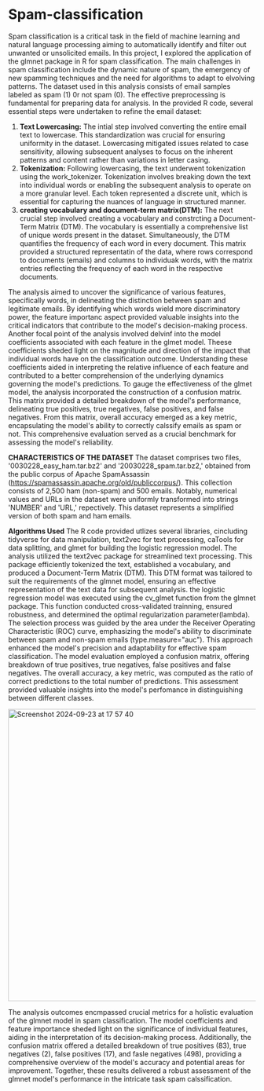 
# Spam-classification
Spam classification is a critical task in the field of machine learning and natural language processing aiming to automatically identify and filter out unwanted or unsolicited emails. In this project, I explored the application of the glmnet package in R for spam classification. The main challenges in spam classification include the dynamic nature of spam, the emergency of new spamming techniques and the need for algorithms to adapt to elvolving patterns. The dataset used in this analysis consists of email samples labeled as spam (1) 0r not spam (0). The effective preprocessing is fundamental for preparing data for analysis. In the provided R code, several essential steps were undertaken to refine the email dataset: 
1) **Text Lowercasing:** The intial step involved converting the entire email text to lowercase. This standardization was crucial for ensuring uniformity in the dataset. Lowercasing mitigated issues related to case sensitivity, allowing subsequent analyses to focus on the inherent patterns and content rather than variations in letter casing.
2) **Tokenization:** Following lowercasing, the text underwent tokenization using the work_tokenizer. Tokenization involves breaking down the text into individual words or enabling the subsequent analysis to operate on a more granular level. Each token represented a discrete unit, which is essential for capturing the nuances of language in structured manner.
3) **creating vocabulary and document-term matrix(DTM):** The next crucial step involved creating a vocabulary and constrcting a Document-Term Matrix (DTM). The vocabulary is essentially a comprehensive list of unique words present in the dataset. Simultaneously, the DTM quantifies the frequency of each word in every document. This matrix provided a structured representatin of the data, where rows correspond to documents (emails) and columns to individuak words, with the matrix entries reflecting the frequency of each word in the respective documents.

The analysis aimed to uncover the significance of various features, specifically words, in delineating the distinction between spam and legitimate emails. By identifying which words wield more discriminatory power, the feature importanc aspect provided valuable insights into the critical indicators that contribute to the model's decision-making process. Another focal point of the analysis involved delvinf into the model coefficients associated with each feature in the glmet model. Theese coefficients sheded light on the magnitude and direction of the impact that individual words have on the classification outcome. Understanding these coefficients aided in interpreting the relative influence of each feature and contributed to a better comprehension of the underlying dynamics governing the model's predictions. To gauge the effectiveness of the glmet model, the analysis incorporated the construction of a confusion matrix. This matrix provided a detailed breakdown of the model's performance, delineating true positives, true negatives, false positives, and false negatives. From this matrix, overall accuracy emerged as a key metric, encapsulating the model's ability to correctly calssify emails as spam or not. This comprehensive evaluation served as a crucial benchmark for assessing the model's reliability. 

**CHARACTERISTICS OF THE DATASET**
The dataset comprises two files, '0030228_easy_ham.tar.bz2' and '20030228_spam.tar.bz2,' obtained from the public corpus of Apache SpamAssassin (https://spamassassin.apache.org/old/publiccorpus/). This collection consists of 2,500 ham (non-spam) and 500 emails. Notably, numerical values and URLs in the dataset were uniformly transformed into strings 'NUMBER' and 'URL,' repectively. This dataset represents a simplified version of both spam and ham emails. 

**Algorithms Used**
The R code provided utlizes several libraries, cincluding tidyverse for data manipulation, text2vec for text processing, caTools for data splitting, and glmet for building the logistic regression model. The analysis utilized the text2vec package for streamlined text processing. This package efficiently tokenized the text, established a vocabulary, and produced a Document-Term Matrix (DTM). This DTM format was tailored to suit the requirements of the glmnet model, ensuring an effective representation of the text data for subsequent analysis. 
the logistic regression model was executed using the cv_glmet function from the glmnet package. This function conducted cross-validated trainning, ensured robustness, and determined the optimal regularization parameter(lambda). The selection process was guided by the area under the Receiver Operating Characteristic (ROC) curve, emphasizing the model's ability to discriminate between spam and non-spam emails (type.measure="auc"). This approach enhanced the model's precision and adaptability for effective spam classification. 
The model evaluation employed a confusion matrix, offering breakdown of true positives, true negatives, false positives and false negatives. The overall accuracy, a key metric, was computed as the ratio of correct predictions to the total number of predictions. This assessment provided valuable insights into the model's perfomance in distinguishing between different classes. 

<img width="595" alt="Screenshot 2024-09-23 at 17 57 40" src="https://github.com/user-attachments/assets/059b6247-e598-4cb0-853d-fca12684bc21">

The analysis outcomes encmpassed crucial metrics for a holistic evaluation of the glmnet model in spam classification. The model coefficients and feature importance sheded light on the significance of individual features, aiding in the interpretation of its decision-making process. Additionally, the confusion matrix offered a detailed breakdown of true positives (83), true negatives (2), false positives (17), and fasle negatives (498), providing a comprehensive overview of the model's accuracy and potential areas for improvement. Together, these results delivered a robust assessment of the glmnet model's performance in the intricate task spam calssification. 
